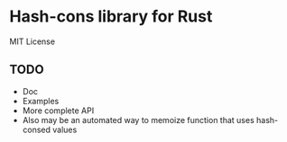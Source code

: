 Hash-cons library for Rust
==========================

MIT License


TODO
----
  * Doc
  * Examples
  * More complete API
  * Also may be an automated way to memoize function that uses hash-consed values
